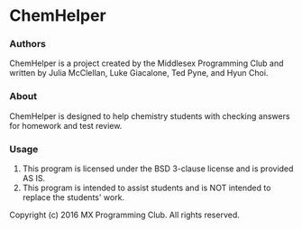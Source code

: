 # __ChemHelper__

### Authors
ChemHelper is a project created by the Middlesex Programming Club and written by Julia McClellan, Luke Giacalone,
Ted Pyne, and Hyun Choi.

### About
ChemHelper is designed to help chemistry students with checking answers for homework and test review.

### Usage
1. This program is licensed under the BSD 3-clause license and is provided AS IS.
2. This program is intended to assist students and is NOT intended to replace the students' work.

Copyright (c) 2016 MX Programming Club. All rights reserved.
